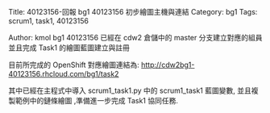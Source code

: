 Title: 40123156-回報 bg1 40123156 初步繪圖主機與連結
Category: bg1
Tags: scrum1, task1, 40123156

Author: kmol
bg1 40123156 已經在 cdw2 倉儲中的 master 分支建立對應的組員 並且完成 Task1 的繪圖藍圖建立與註冊

<!-- PELICAN_END_SUMMARY -->

目前所完成的 OpenShift 對應繪圖連結為: <a href="http://cdw2bg1-40123156.rhcloud.com/bg1/task2">http://cdw2bg1-40123156.rhcloud.com/bg1/task2</a>

其中已經在主程式中導入 scrum1_task1.py 中的 scrum1_task1 藍圖變數, 並且複製範例中的鏈條繪圖 ,準備進一步完成 Task1 協同任務.
